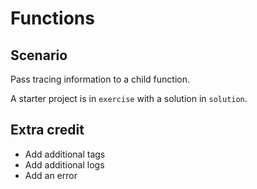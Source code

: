 # Functions

## Scenario

Pass tracing information to a child function.

A starter project is in `exercise` with a solution in `solution`.

## Extra credit

* Add additional tags
* Add additional logs
* Add an error